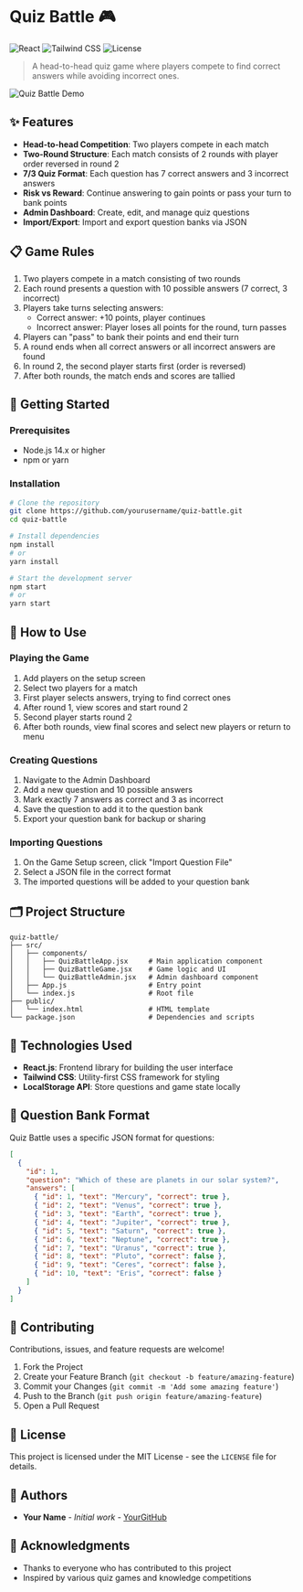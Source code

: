 # Quiz Battle 🎮

![React](https://img.shields.io/badge/React-18.x-61DAFB?style=flat-square&logo=react)
![Tailwind CSS](https://img.shields.io/badge/Tailwind_CSS-3.x-38B2AC?style=flat-square&logo=tailwind-css)
![License](https://img.shields.io/badge/License-MIT-green.svg)

> A head-to-head quiz game where players compete to find correct answers while avoiding incorrect ones.

![Quiz Battle Demo](https://via.placeholder.com/800x400?text=Quiz+Battle+Game)

## ✨ Features

- **Head-to-head Competition**: Two players compete in each match
- **Two-Round Structure**: Each match consists of 2 rounds with player order reversed in round 2
- **7/3 Quiz Format**: Each question has 7 correct answers and 3 incorrect answers
- **Risk vs Reward**: Continue answering to gain points or pass your turn to bank points
- **Admin Dashboard**: Create, edit, and manage quiz questions
- **Import/Export**: Import and export question banks via JSON

## 📋 Game Rules

1. Two players compete in a match consisting of two rounds
2. Each round presents a question with 10 possible answers (7 correct, 3 incorrect)
3. Players take turns selecting answers:
   - Correct answer: +10 points, player continues
   - Incorrect answer: Player loses all points for the round, turn passes
4. Players can "pass" to bank their points and end their turn
5. A round ends when all correct answers or all incorrect answers are found
6. In round 2, the second player starts first (order is reversed)
7. After both rounds, the match ends and scores are tallied

## 🚀 Getting Started

### Prerequisites

- Node.js 14.x or higher
- npm or yarn

### Installation

```bash
# Clone the repository
git clone https://github.com/yourusername/quiz-battle.git
cd quiz-battle

# Install dependencies
npm install
# or
yarn install

# Start the development server
npm start
# or
yarn start
```

## 📖 How to Use

### Playing the Game

1. Add players on the setup screen
2. Select two players for a match
3. First player selects answers, trying to find correct ones
4. After round 1, view scores and start round 2
5. Second player starts round 2
6. After both rounds, view final scores and select new players or return to menu

### Creating Questions

1. Navigate to the Admin Dashboard
2. Add a new question and 10 possible answers
3. Mark exactly 7 answers as correct and 3 as incorrect
4. Save the question to add it to the question bank
5. Export your question bank for backup or sharing

### Importing Questions

1. On the Game Setup screen, click "Import Question File"
2. Select a JSON file in the correct format
3. The imported questions will be added to your question bank

## 🗂️ Project Structure

```
quiz-battle/
├── src/
│   ├── components/
│   │   ├── QuizBattleApp.jsx     # Main application component
│   │   ├── QuizBattleGame.jsx    # Game logic and UI
│   │   └── QuizBattleAdmin.jsx   # Admin dashboard component
│   ├── App.js                    # Entry point
│   └── index.js                  # Root file
├── public/
│   └── index.html                # HTML template
└── package.json                  # Dependencies and scripts
```

## 🔧 Technologies Used

- **React.js**: Frontend library for building the user interface
- **Tailwind CSS**: Utility-first CSS framework for styling
- **LocalStorage API**: Store questions and game state locally

## 📝 Question Bank Format

Quiz Battle uses a specific JSON format for questions:

```json
[
  {
    "id": 1,
    "question": "Which of these are planets in our solar system?",
    "answers": [
      { "id": 1, "text": "Mercury", "correct": true },
      { "id": 2, "text": "Venus", "correct": true },
      { "id": 3, "text": "Earth", "correct": true },
      { "id": 4, "text": "Jupiter", "correct": true },
      { "id": 5, "text": "Saturn", "correct": true },
      { "id": 6, "text": "Neptune", "correct": true },
      { "id": 7, "text": "Uranus", "correct": true },
      { "id": 8, "text": "Pluto", "correct": false },
      { "id": 9, "text": "Ceres", "correct": false },
      { "id": 10, "text": "Eris", "correct": false }
    ]
  }
]
```

## 🤝 Contributing

Contributions, issues, and feature requests are welcome!

1. Fork the Project
2. Create your Feature Branch (`git checkout -b feature/amazing-feature`)
3. Commit your Changes (`git commit -m 'Add some amazing feature'`)
4. Push to the Branch (`git push origin feature/amazing-feature`)
5. Open a Pull Request

## 📜 License

This project is licensed under the MIT License - see the `LICENSE` file for details.

## 👥 Authors

- **Your Name** - *Initial work* - [YourGitHub](https://github.com/yourusername)

## 🙏 Acknowledgments

- Thanks to everyone who has contributed to this project
- Inspired by various quiz games and knowledge competitions